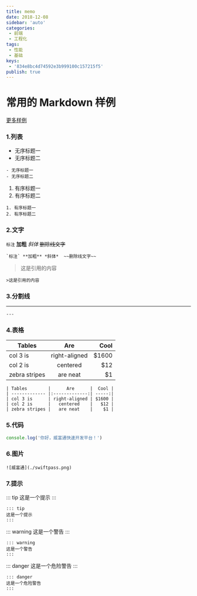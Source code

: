 ```yaml
---
title: memo
date: 2018-12-08
sidebar: 'auto'
categories:
 - 前端
 - 工程化
tags:
 - 性能
 - 基础
keys:
 - '834e8bc4d74592e3b999100c157215f5'
publish: true
---
```

# 常用的 Markdown 样例
[更多样例](https://vuepress.vuejs.org/zh/guide/markdown.html)

### 1.列表

- 无序标题一
- 无序标题二
```
- 无序标题一
- 无序标题二
```

1. 有序标题一
2. 有序标题二
```
1. 有序标题一
2. 有序标题二
```

### 2.文字
`标注` **加粗** *斜体*  ~~删除线文字~~
```
`标注` **加粗** *斜体*  ~~删除线文字~~
```

>这是引用的内容
```
>这是引用的内容
```

### 3.分割线
---
```
---
```

### 4.表格
| Tables        |      Are      |  Cool |
| ------------- |:-------------:| -----:|
| col 3 is      | right-aligned | $1600 |
| col 2 is      |   centered    |   $12 |
| zebra stripes |   are neat    |    $1 |

```
| Tables        |      Are      |  Cool |
| ------------- |:-------------:| -----:|
| col 3 is      | right-aligned | $1600 |
| col 2 is      |   centered    |   $12 |
| zebra stripes |   are neat    |    $1 |
```


### 5.代码
```js
console.log('你好，威富通快速开发平台！')
```

### 6.图片
```
![威富通](./swiftpass.png)
```

### 7.提示
::: tip
这是一个提示
:::
```
::: tip
这是一个提示
:::
```

::: warning
这是一个警告
:::
```
::: warning
这是一个警告
:::
```

::: danger
这是一个危险警告
:::
```
::: danger
这是一个危险警告
:::
```
